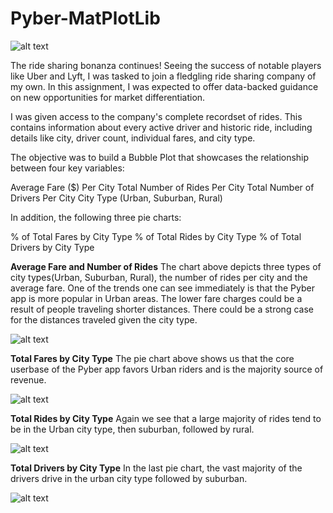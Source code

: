# Pyber-MatPlotLib

![alt text](https://github.com/cgrinstead12/Pyber-MatPlotLib/blob/master/Images/Ride.png)

The ride sharing bonanza continues! Seeing the success of notable players like Uber and Lyft, I was tasked to join a fledgling ride sharing company of my own. In this assignment, I was expected to offer data-backed guidance on new opportunities for market differentiation.

I was given access to the company's complete recordset of rides. This contains information about every active driver and historic ride, including details like city, driver count, individual fares, and city type.

The objective was to build a Bubble Plot that showcases the relationship between four key variables:

Average Fare ($) Per City
Total Number of Rides Per City
Total Number of Drivers Per City
City Type (Urban, Suburban, Rural)

In addition, the following three pie charts:

% of Total Fares by City Type
% of Total Rides by City Type
% of Total Drivers by City Type


**Average Fare and Number of Rides** 
The chart above depicts three types of city types(Urban, Suburban, Rural), the number of rides per city and the average fare. One of the trends one can see immediately is that the Pyber app is more popular in Urban areas. The lower fare charges could be a result of people traveling shorter distances. There could be a strong case for the distances traveled given the city type. 

![alt text](https://github.com/cgrinstead12/Pyber-MatPlotLib/blob/master/Images/PyberRideSharingData2016.png)

**Total Fares by City Type**
The pie chart above shows us that the core userbase of the Pyber app favors Urban riders and is the majority source of revenue.

![alt text](https://github.com/cgrinstead12/Pyber-MatPlotLib/blob/master/Images/%25ofTotalFaresbyCityType.png)

**Total Rides by City Type**
Again we see that a large majority of rides tend to be in the Urban city type, then suburban, followed by rural. 

![alt text](https://github.com/cgrinstead12/Pyber-MatPlotLib/blob/master/Images/%25ofTotalRidesbyCityType.png)

**Total Drivers by City Type**
In the last pie chart, the vast majority of the drivers drive in the urban city type followed by suburban. 

![alt text](https://github.com/cgrinstead12/Pyber-MatPlotLib/blob/master/Images/%25ofTotalDriversbyCityType.png)

